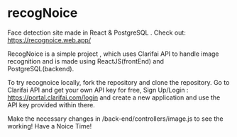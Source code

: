 # recogNoice
Face detection site made in React &amp; PostgreSQL . Check out: https://recognoice.web.app/

RecogNoice is a simple project , which uses Clarifai API to handle image recognition and is made using ReactJS(frontEnd) and PostgreSQL(backend).

To try recognoice locally, fork the repository and clone the repository. Go to Clarifai API and get your own API key for free, Sign Up/Login : https://portal.clarifai.com/login and create a new application and use the API key provided within there.

Make the necessary changes in /back-end/controllers/image.js to see the working! Have a Noice Time!
